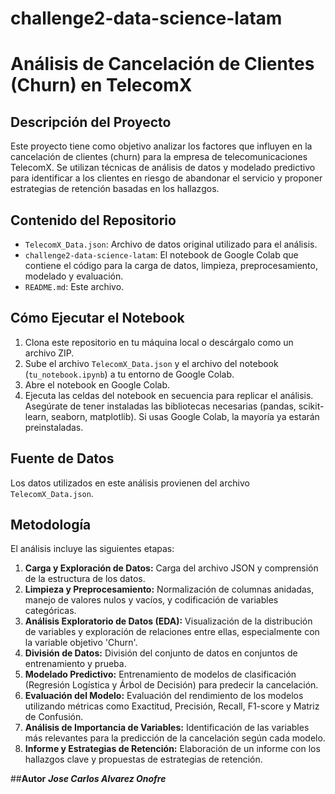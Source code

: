 # challenge2-data-science-latam
# Análisis de Cancelación de Clientes (Churn) en TelecomX

## Descripción del Proyecto

Este proyecto tiene como objetivo analizar los factores que influyen en la cancelación de clientes (churn) para la empresa de telecomunicaciones TelecomX. Se utilizan técnicas de análisis de datos y modelado predictivo para identificar a los clientes en riesgo de abandonar el servicio y proponer estrategias de retención basadas en los hallazgos.

## Contenido del Repositorio

*   `TelecomX_Data.json`: Archivo de datos original utilizado para el análisis.
*   `challenge2-data-science-latam`: El notebook de Google Colab que contiene el código para la carga de datos, limpieza, preprocesamiento, modelado y evaluación.
*   `README.md`: Este archivo.

## Cómo Ejecutar el Notebook

1.  Clona este repositorio en tu máquina local o descárgalo como un archivo ZIP.
2.  Sube el archivo `TelecomX_Data.json` y el archivo del notebook (`tu_notebook.ipynb`) a tu entorno de Google Colab.
3.  Abre el notebook en Google Colab.
4.  Ejecuta las celdas del notebook en secuencia para replicar el análisis. Asegúrate de tener instaladas las bibliotecas necesarias (pandas, scikit-learn, seaborn, matplotlib). Si usas Google Colab, la mayoría ya estarán preinstaladas.

## Fuente de Datos

Los datos utilizados en este análisis provienen del archivo `TelecomX_Data.json`.

## Metodología

El análisis incluye las siguientes etapas:

1.  **Carga y Exploración de Datos:** Carga del archivo JSON y comprensión de la estructura de los datos.
2.  **Limpieza y Preprocesamiento:** Normalización de columnas anidadas, manejo de valores nulos y vacíos, y codificación de variables categóricas.
3.  **Análisis Exploratorio de Datos (EDA):** Visualización de la distribución de variables y exploración de relaciones entre ellas, especialmente con la variable objetivo 'Churn'.
4.  **División de Datos:** División del conjunto de datos en conjuntos de entrenamiento y prueba.
5.  **Modelado Predictivo:** Entrenamiento de modelos de clasificación (Regresión Logística y Árbol de Decisión) para predecir la cancelación.
6.  **Evaluación del Modelo:** Evaluación del rendimiento de los modelos utilizando métricas como Exactitud, Precisión, Recall, F1-score y Matriz de Confusión.
7.  **Análisis de Importancia de Variables:** Identificación de las variables más relevantes para la predicción de la cancelación según cada modelo.
8.  **Informe y Estrategias de Retención:** Elaboración de un informe con los hallazgos clave y propuestas de estrategias de retención.


##**Autor**
***Jose Carlos Alvarez Onofre***
